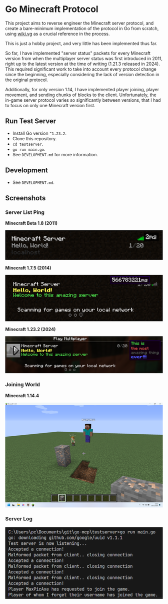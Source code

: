 # Go Minecraft Protocol

This project aims to reverse engineer the Minecraft server protocol, and create a bare-minimum implementation of the protocol in Go from scratch, using [wiki.vg](https://wiki.vg/Main_Page) as a crucial reference in the process.

This is just a hobby project, and very little has been implemented thus far.

So far, I have implemented "server status" packets for every Minecraft version from when the multiplayer server status was first introduced in 2011, right up to the latest version at the time of writing (1.21.3 released in 2024). This required significant work to take into account every protocol change since the beginning, especially considering the lack of version detection in the original protocol.

Additionally, for only version 1.14, I have implemented player joining, player movement, and sending chunks of blocks to the client. Unfortunately, the in-game server protocol varies so significantly between versions, that I had to focus on only one Minecraft version first.

## Run Test Server

 - Install Go version `^1.23.2`.
 - Clone this repository.
 - `cd testserver`.
 - `go run main.go`.
 - See `DEVELOPMENT.md` for more information.

## Development

 - See `DEVELOPMENT.md`.

## Screenshots

### Server List Ping

**Minecraft Beta 1.8 (2011)**

![](images/server-list-ping-b1.8.png)

**Minecraft 1.7.5 (2014)**

![](images/server-list-ping-1.7.5.png)

**Minecraft 1.23.2 (2024)**

![](images/server-list-ping-1.23.2.png)

### Joining World

**Minecraft 1.14.4**

![](images/world-1.14.4.png)

### Server Log

![](images/server-log.png)
